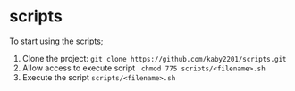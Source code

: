 # scripts
To start using the scripts;
1. Clone the project: ``git clone https://github.com/kaby2201/scripts.git``
2. Allow access to execute script `` chmod 775 scripts/<filename>.sh``
3. Execute the script `` scripts/<filename>.sh ``
